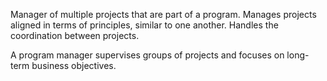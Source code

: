 Manager of multiple projects that are part of a program.
Manages projects aligned in terms of principles, similar to one another.
Handles the coordination between projects.
  
A program manager supervises groups of projects and focuses on long-term business objectives.